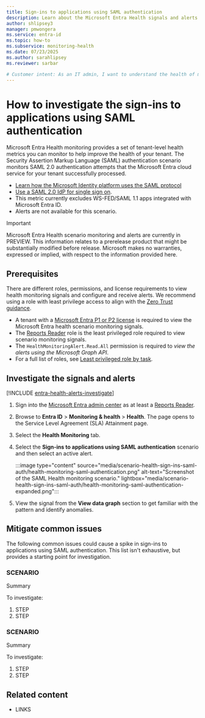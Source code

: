 ```yaml
---
title: Sign-ins to applications using SAML authentication
description: Learn about the Microsoft Entra Health signals and alerts for sign-ins to applications that use SAML authentication
author: shlipsey3
manager: pmwongera 
ms.service: entra-id
ms.topic: how-to
ms.subservice: monitoring-health
ms.date: 07/23/2025
ms.author: sarahlipsey
ms.reviewer: sarbar

# Customer intent: As an IT admin, I want to understand the health of my tenant through identity related signals and alerts so I can proactively address issues and maintain a healthy tenant.
---
```


# How to investigate the sign-ins to applications using SAML authentication

Microsoft Entra Health monitoring provides a set of tenant-level health metrics you can monitor to help improve the health of your tenant. The Security Assertion Markup Language (SAML) authentication scenario monitors SAML 2.0 authentication attempts that the Microsoft Entra cloud service for your tenant successfully processed. 

- [Learn how the Microsoft Identity platform uses the SAML protocol](../../identity-platform/saml-protocol-reference.md)
- [Use a SAML 2.0 IdP for single sign on](../hybrid/connect/how-to-connect-fed-saml-idp.md).
- This metric currently excludes WS-FED/SAML 1.1 apps integrated with Microsoft Entra ID.
- Alerts are not available for this scenario.

> [!IMPORTANT]
> Microsoft Entra Health scenario monitoring and alerts are currently in PREVIEW.
> This information relates to a prerelease product that might be substantially modified before release. Microsoft makes no warranties, expressed or implied, with respect to the information provided here.

## Prerequisites

There are different roles, permissions, and license requirements to view health monitoring signals and configure and receive alerts. We recommend using a role with least privilege access to align with the [Zero Trust guidance](/security/zero-trust/zero-trust-overview).

- A tenant with a [Microsoft Entra P1 or P2 license](../../fundamentals/get-started-premium.md) is required to view the Microsoft Entra health scenario monitoring signals.
- The [Reports Reader](../role-based-access-control/permissions-reference.md#reports-reader) role is the least privileged role required to view scenario monitoring signals.
- The `HealthMonitoringAlert.Read.All` permission is required to *view the alerts using the Microsoft Graph API*.
- For a full list of roles, see [Least privileged role by task](../role-based-access-control/delegate-by-task.md#microsoft-entra-health-least-privileged-roles).

## Investigate the signals and alerts

[!INCLUDE [entra-health-alerts-investigate](../../includes/entra-health-alerts-investigate.md)]

1. Sign into the [Microsoft Entra admin center](https://entra.microsoft.com) as at least a [Reports Reader](../role-based-access-control/permissions-reference.md#reports-reader).

1. Browse to **Entra ID** > **Monitoring & health** > **Health**. The page opens to the Service Level Agreement (SLA) Attainment page.

1. Select the **Health Monitoring** tab.

1. Select the **Sign-ins to applications using SAML authentication** scenario and then select an active alert.

    :::image type="content" source="media/scenario-health-sign-ins-saml-auth/health-monitoring-saml-authentication.png" alt-text="Screenshot of the SAML Health monitoring scenario." lightbox="media/scenario-health-sign-ins-saml-auth/health-monitoring-saml-authentication-expanded.png":::

1. View the signal from the **View data graph** section to get familiar with the pattern and identify anomalies.

## Mitigate common issues

The following common issues could cause a spike in sign-ins to applications using SAML authentication. This list isn't exhaustive, but provides a starting point for investigation.

### SCENARIO

Summary

To investigate:

1. STEP
1. STEP

### SCENARIO

Summary

To investigate:

1. STEP
1. STEP

## Related content

- LINKS